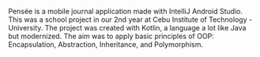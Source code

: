 Pensée is a mobile journal application made with IntelliJ Android Studio.
This was a school project in our 2nd year at Cebu Institute of Technology - University.
The project was created with Kotlin, a language a lot like Java but modernized.
The aim was to apply basic principles of OOP: Encapsulation, Abstraction, Inheritance, and Polymorphism.
